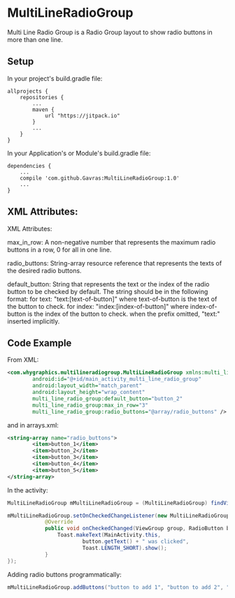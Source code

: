 # MultiLineRadioGroup
Multi Line Radio Group is a Radio Group layout to show radio buttons in more than one line.

## Setup

In your project's build.gradle file:
```
allprojects {
    repositories {
        ...
        maven { 
            url "https://jitpack.io"
        }
        ...
    }
}
```
In your Application's or Module's build.gradle file:
```
dependencies {
    ...
    compile 'com.github.Gavras:MultiLineRadioGroup:1.0'
    ...
}
```
## XML Attributes:
 
 XML Attributes:
 
 max_in_row:
 A non-negative number that represents the maximum radio buttons in a row,
 0 for all in one line.
 
 radio_buttons:
 String-array resource reference that represents the texts of the desired radio buttons.
 
 default_button:
 String that represents the text or the index of the radio button to be checked by default.
 The string should be in the following format:
 for text: "text:[text-of-button]" where text-of-button is the text of the button to check.
 for index: "index:[index-of-button]" where index-of-button is the index of the button to check.
 when the prefix omitted, "text:" inserted implicitly.

## Code Example

From XML:
```xml
<com.whygraphics.multilineradiogroup.MultiLineRadioGroup xmlns:multi_line_radio_group="http://schemas.android.com/apk/res-auto"
        android:id="@+id/main_activity_multi_line_radio_group"
        android:layout_width="match_parent"
        android:layout_height="wrap_content"
        multi_line_radio_group:default_button="button_2"
        multi_line_radio_group:max_in_row="3"
        multi_line_radio_group:radio_buttons="@array/radio_buttons" />
```
and in arrays.xml:
```xml
<string-array name="radio_buttons">
        <item>button_1</item>
        <item>button_2</item>
        <item>button_3</item>
        <item>button_4</item>
        <item>button_5</item>
</string-array>
```

In the activity:
```java
MultiLineRadioGroup mMultiLineRadioGroup = (MultiLineRadioGroup) findViewById(R.id.main_activity_multi_line_radio_group);

mMultiLineRadioGroup.setOnCheckedChangeListener(new MultiLineRadioGroup.OnCheckedChangeListener() {
            @Override
            public void onCheckedChanged(ViewGroup group, RadioButton button) {
                Toast.makeText(MainActivity.this,
                        button.getText() + " was clicked",
                        Toast.LENGTH_SHORT).show();
            }
});
```

Adding radio buttons programmatically:
```java
mMultiLineRadioGroup.addButtons("button to add 1", "button to add 2", "button to add 3");
```
